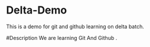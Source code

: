 # Delta-Demo

This is a demo for git and github learning on delta batch.

#Description
We are learning Git And Github .
